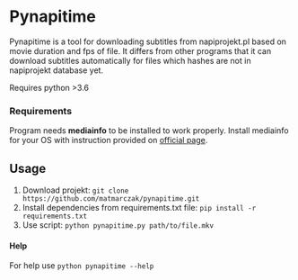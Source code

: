 # Pynapitime

Pynapitime is a tool for downloading subtitles from napiprojekt.pl based on movie duration and fps of file. It differs from other programs that it can download subtitles automatically for files which hashes are not in napiprojekt database yet.

Requires python >3.6

### Requirements

Program needs **mediainfo** to be installed to work properly. Install mediainfo for your OS with instruction provided on [official page](https://mediaarea.net/en/MediaInfo/Download).

## Usage

1. Download projekt: `git clone https://github.com/matmarczak/pynapitime.git`
2. Install dependencies from requirements.txt file: `pip install -r requirements.txt`
3. Use script: `python pynapitime.py path/to/file.mkv`

#### Help

For help use `python pynapitime --help`

